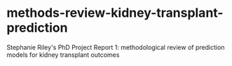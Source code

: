 # methods-review-kidney-transplant-prediction
Stephanie Riley's PhD Project
Report 1: methodological review of prediction models for kidney transplant outcomes
